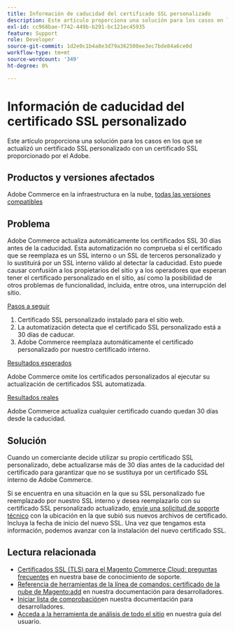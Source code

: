 ```yaml
---
title: Información de caducidad del certificado SSL personalizado
description: Este artículo proporciona una solución para los casos en los que se actualizó un certificado SSL personalizado con un certificado SSL proporcionado por el Adobe.
exl-id: cc968bae-f742-449b-b291-bc121ec45935
feature: Support
role: Developer
source-git-commit: 1d2e0c1b4a8e3d79a362500ee3ec7bde84a6ce0d
workflow-type: tm+mt
source-wordcount: '349'
ht-degree: 0%

---
```


# Información de caducidad del certificado SSL personalizado

Este artículo proporciona una solución para los casos en los que se actualizó un certificado SSL personalizado con un certificado SSL proporcionado por el Adobe.

## Productos y versiones afectados

Adobe Commerce en la infraestructura en la nube, [todas las versiones compatibles](https://magento.com/sites/default/files/magento-software-lifecycle-policy.pdf)

## Problema

Adobe Commerce actualiza automáticamente los certificados SSL 30 días antes de la caducidad. Esta automatización no comprueba si el certificado que se reemplaza es un SSL interno o un SSL de terceros personalizado y lo sustituirá por un SSL interno válido al detectar la caducidad. Esto puede causar confusión a los propietarios del sitio y a los operadores que esperan tener el certificado personalizado en el sitio, así como la posibilidad de otros problemas de funcionalidad, incluida, entre otros, una interrupción del sitio.

<u>Pasos a seguir</u>

1. Certificado SSL personalizado instalado para el sitio web.
1. La automatización detecta que el certificado SSL personalizado está a 30 días de caducar.
1. Adobe Commerce reemplaza automáticamente el certificado personalizado por nuestro certificado interno.

<u>Resultados esperados</u>

Adobe Commerce omite los certificados personalizados al ejecutar su actualización de certificados SSL automatizada.

<u>Resultados reales</u>

Adobe Commerce actualiza cualquier certificado cuando quedan 30 días desde la caducidad.

## Solución

Cuando un comerciante decide utilizar su propio certificado SSL personalizado, debe actualizarse más de 30 días antes de la caducidad del certificado para garantizar que no se sustituya por un certificado SSL interno de Adobe Commerce.

Si se encuentra en una situación en la que su SSL personalizado fue reemplazado por nuestro SSL interno y desea reemplazarlo con su certificado SSL personalizado actualizado, [envíe una solicitud de soporte técnico](/help/help-center-guide/help-center/magento-help-center-user-guide.md#submit-ticket) con la ubicación en la que subió sus nuevos archivos de certificado. Incluya la fecha de inicio del nuevo SSL. Una vez que tengamos esta información, podemos avanzar con la instalación del nuevo certificado SSL.

## Lectura relacionada

* [Certificados SSL (TLS) para el Magento Commerce Cloud: preguntas frecuentes](/help/how-to/general/ssl-tls-certificates-for-magento-commerce-cloud-faq.md) en nuestra base de conocimiento de soporte.
* [Referencia de herramientas de la línea de comandos: certificado de la nube de Magento:add](https://devdocs.magento.com/guides/v2.4/reference/cli/magento-cloud.html#certificateadd) en nuestra documentación para desarrolladores.
* [Iniciar lista de comprobación](https://devdocs.magento.com/cloud/live/site-launch-checklist.html)en nuestra documentación para desarrolladores.
* [Acceda a la herramienta de análisis de todo el sitio](https://docs.magento.com/user-guide/reports/site-wide-analysis-tool.html#step-2-access-site-wide-analysis-tool) en nuestra guía del usuario.
